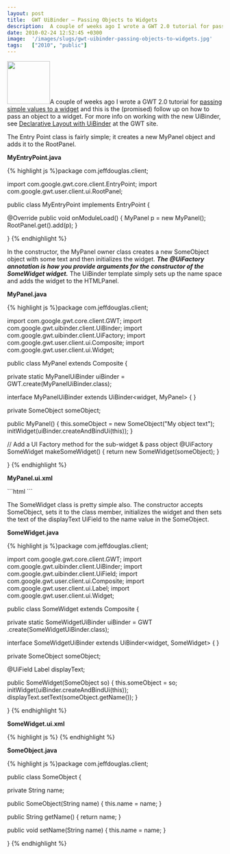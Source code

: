 ```yaml
---
layout: post
title:  GWT UiBinder – Passing Objects to Widgets
description:  A couple of weeks ago I wrote a GWT 2.0 tutorial for passing simple values to a widget and this is the (promised) follow up on how to pass an object to a widget. For more info on working with the new UiBinder, see Declarative Layout with UiBinder  at the GWT site. The Entry Point class is fairly simple; it creates a new MyPanel object and adds it to the RootPanel. MyEntryPoint.java  package com.jeffdouglas.client;  import com.google.gwt.core.client.EntryPoint; import com.google.gwt.user.client.
date: 2010-02-24 12:52:45 +0300
image:  '/images/slugs/gwt-uibinder-passing-objects-to-widgets.jpg'
tags:   ["2010", "public"]
---
```

<p style="clear: both"><a href="http://res.cloudinary.com/blog-jeffdouglas-com/image/upload/v1400399396/gwt-logo_otoxng.png"><img src="http://res.cloudinary.com/blog-jeffdouglas-com/image/upload/v1400399396/gwt-logo_otoxng.png" alt="" title="gwt-logo" width="100" height="100" class="alignleft size-full wp-image-1841" /></a>A couple of weeks ago I wrote a GWT 2.0 tutorial for <a href="/2010/02/05/gwt-uibinder-passing-parameters-to-widgets/" target="_blank">passing simple values to a widget</a> and this is the (promised) follow up on how to pass an object to a widget. For more info on working with the new UiBinder, see <a href="http://code.google.com/webtoolkit/doc/latest/DevGuideUiBinder.html" target="_blank">Declarative Layout with UiBinder</a> at the GWT site.</p><p style="clear: both">The Entry Point class is fairly simple; it creates a new MyPanel object and adds it to the RootPanel.</p><p style="clear: both"><strong>MyEntryPoint.java</strong></p><p style="clear: both">
{% highlight js %}package com.jeffdouglas.client;

import com.google.gwt.core.client.EntryPoint;
import com.google.gwt.user.client.ui.RootPanel;

public class MyEntryPoint implements EntryPoint {

 @Override
 public void onModuleLoad() {
  MyPanel p = new MyPanel();
  RootPanel.get().add(p);
 }

}
{% endhighlight %}
</p><p style="clear: both">In the constructor, the MyPanel owner class creates a new SomeObject object with some text and then initializes the widget. <strong><em>The @UiFactory annotation is how you provide arguments for the constructor of the SomeWidget widget.</em></strong> The UiBinder template simply sets up the name space and adds the widget to the HTMLPanel.</p><p style="clear: both"><strong>MyPanel.java</strong></p><p style="clear: both">
{% highlight js %}package com.jeffdouglas.client;

import com.google.gwt.core.client.GWT;
import com.google.gwt.uibinder.client.UiBinder;
import com.google.gwt.uibinder.client.UiFactory;
import com.google.gwt.user.client.ui.Composite;
import com.google.gwt.user.client.ui.Widget;

public class MyPanel extends Composite {

 private static MyPanelUiBinder uiBinder = GWT.create(MyPanelUiBinder.class);

 interface MyPanelUiBinder extends UiBinder<widget, MyPanel> {
 }

 private SomeObject someObject;

 public MyPanel() {
  this.someObject = new SomeObject("My object text");
  initWidget(uiBinder.createAndBindUi(this));
 }

 // Add a UI Factory method for the sub-widget & pass object
 @UiFactory
 SomeWidget makeSomeWidget() {
  return new SomeWidget(someObject);
 }

}
{% endhighlight %}
</p><p style="clear: both"><strong>MyPanel.ui.xml</strong></p><p style="clear: both">
```html
<!DOCTYPE ui:UiBinder SYSTEM "http://dl.google.com/gwt/DTD/xhtml.ent">
<ui:UiBinder xmlns:ui="urn:ui:com.google.gwt.uibinder"
	xmlns:g="urn:import:com.google.gwt.user.client.ui"
	xmlns:c="urn:import:com.jeffdouglas.client">
	<g:HTMLPanel>
	  <c:SomeWidget/>
	</g:HTMLPanel>
</ui:UiBinder>
```
</p><p style="clear: both">The SomeWidget class is pretty simple also. The constructor accepts SomeObject, sets it to the class member, initializes the widget and then sets the text of the displayText UiField to the name value in the SomeObject.</p><p style="clear: both"><strong>SomeWidget.java</strong></p><p style="clear: both">
{% highlight js %}package com.jeffdouglas.client;

import com.google.gwt.core.client.GWT;
import com.google.gwt.uibinder.client.UiBinder;
import com.google.gwt.uibinder.client.UiField;
import com.google.gwt.user.client.ui.Composite;
import com.google.gwt.user.client.ui.Label;
import com.google.gwt.user.client.ui.Widget;

public class SomeWidget extends Composite {

 private static SomeWidgetUiBinder uiBinder = GWT
   .create(SomeWidgetUiBinder.class);

 interface SomeWidgetUiBinder extends UiBinder<widget, SomeWidget> {
 }

 private SomeObject someObject;

 @UiField Label displayText;

 public SomeWidget(SomeObject so) {
  this.someObject = so;
  initWidget(uiBinder.createAndBindUi(this));
  displayText.setText(someObject.getName());
 }

}
{% endhighlight %}
</p><p style="clear: both"><strong>SomeWidget.ui.xml</strong></p><p style="clear: both">
{% highlight js %}<!DOCTYPE ui:UiBinder SYSTEM "http://dl.google.com/gwt/DTD/xhtml.ent">
<ui:UiBinder xmlns:ui="urn:ui:com.google.gwt.uibinder"
  xmlns:g="urn:import:com.google.gwt.user.client.ui">
  <g:HTMLPanel>
  <g:Label ui:field="displayText"/>
  </g:HTMLPanel>
</ui:UiBinder>
{% endhighlight %}
</p><p style="clear: both"><strong>SomeObject.java</strong></p><p style="clear: both">
{% highlight js %}package com.jeffdouglas.client;

public class SomeObject {

 private String name;

 public SomeObject(String name) {
  this.name = name;
 }

 public String getName() {
  return name;
 }

 public void setName(String name) {
  this.name = name;
 }

}
{% endhighlight %}
</p><br class="final-break" style="clear: both" />
